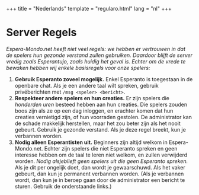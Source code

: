 +++
title = "Nederlands"
template = "regularo.html"
lang = "nl"
+++

# Server Regels

_Espera-Mondo.net heeft niet veel regels: we hebben er vertrouwen in dat de spelers hun gezonde verstand zullen gebruiken.
Daardoor blijft de server vredig zoals Esperantujo, zoals huidig het geval is.
Echter om de vrede te bewaken hebben wij enkele basisregels voor onze spelers:_

1.  **Gebruik Esperanto zoveel mogelijk.**
    Enkel Esperanto is toegestaan in de openbare chat.
    Als je een andere taal wilt spreken, gebruik privéberichten met `/msg <speler> <bericht>`.
2.  **Respekteer andere spelers en hun creaties.**
    Er zijn spelers die _honderden uren_ besteed hebben aan hun creaties.
    Die spelers zouden boos zijn als ze op een dag inloggen, en erachter komen dat hun creaties vernietigd zijn, of hun voorraden gestolen.
    De administrator kan de schade makkelijk herstellen, maar het zou beter zijn als het nooit gebeurt.
    Gebruik je gezonde verstand.
    Als je deze regel breekt, kun je verbannen worden.
3.  **Nodig alleen Esperantisten uit.**
    Beginners zijn altijd welkom in Espera-Mondo.net.
    Echter zijn spelers die niet Esperanto spreken en geen interesse hebben om de taal te leren niet welkom, en zullen verwijderd worden.
    _Nodig alsjeblieft geen spelers uit die geen Esperanto spreken._
    Als je dit per ongelijk doet, dan wordt je gewaarschuwd.
    Als het vaker gebeurt, dan kun je permanent verbannen worden.
    (Als je verbannen wordt, dan kun je in beroep gaan door de administrator een bericht te sturen.
    Gebruik de onderstaande links.)
